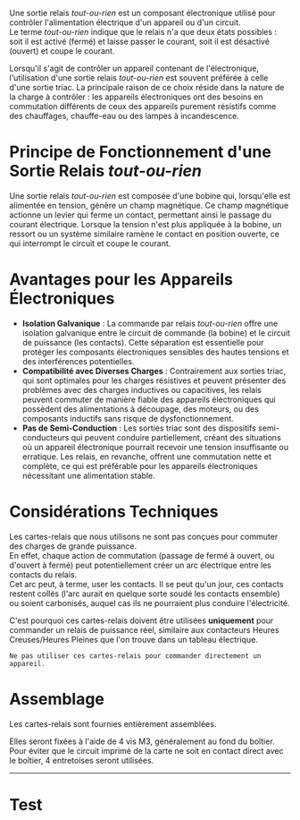 Une sortie relais *tout-ou-rien* est un composant électronique utilisé pour contrôler l'alimentation électrique d'un appareil ou d'un circuit.<br />
Le terme *tout-ou-rien* indique que le relais n'a que deux états possibles : soit il est activé (fermé) et laisse passer le courant, soit il est désactivé (ouvert) et coupe le courant.

Lorsqu'il s'agit de contrôler un appareil contenant de l'électronique, l'utilisation d'une sortie relais *tout-ou-rien* est souvent préférée à celle d'une sortie triac. La principale raison de ce choix réside dans la nature de la charge à contrôler : les appareils électroniques ont des besoins en commutation différents de ceux des appareils purement résistifs comme des chauffages, chauffe-eau ou des lampes à incandescence.

# Principe de Fonctionnement d'une Sortie Relais *tout-ou-rien*

Une sortie relais *tout-ou-rien* est composée d'une bobine qui, lorsqu'elle est alimentée en tension, génère un champ magnétique. Ce champ magnétique actionne un levier qui ferme un contact, permettant ainsi le passage du courant électrique. Lorsque la tension n'est plus appliquée à la bobine, un ressort ou un système similaire ramène le contact en position ouverte, ce qui interrompt le circuit et coupe le courant.

# Avantages pour les Appareils Électroniques
- **Isolation Galvanique** : La commande par relais *tout-ou-rien* offre une isolation galvanique entre le circuit de commande (la bobine) et le circuit de puissance (les contacts). Cette séparation est essentielle pour protéger les composants électroniques sensibles des hautes tensions et des interférences potentielles.
- **Compatibilité avec Diverses Charges** : Contrairement aux sorties triac, qui sont optimales pour les charges résistives et peuvent présenter des problèmes avec des charges inductives ou capacitives, les relais peuvent commuter de manière fiable des appareils électroniques qui possèdent des alimentations à découpage, des moteurs, ou des composants inductifs sans risque de dysfonctionnement.
- **Pas de Semi-Conduction** : Les sorties triac sont des dispositifs semi-conducteurs qui peuvent conduire partiellement, créant des situations où un appareil électronique pourrait recevoir une tension insuffisante ou erratique. Les relais, en revanche, offrent une commutation nette et complète, ce qui est préférable pour les appareils électroniques nécessitant une alimentation stable.

# Considérations Techniques
Les cartes-relais que nous utilisons ne sont pas conçues pour commuter des charges de grande puissance.<br />
En effet, chaque action de commutation (passage de fermé à ouvert, ou d'ouvert à fermé) peut potentiellement créer un arc électrique entre les contacts du relais.<br />
Cet arc peut, à terme, user les contacts. Il se peut qu'un jour, ces contacts restent collés (l'arc aurait en quelque sorte soudé les contacts ensemble) ou soient carbonisés, auquel cas ils ne pourraient plus conduire l'électricité.

C'est pourquoi ces cartes-relais doivent être utilisées **uniquement** pour commander un relais de puissance réel, similaire aux contacteurs Heures Creuses/Heures Pleines que l'on trouve dans un tableau électrique.

```{callout} À retenir
Ne pas utiliser ces cartes-relais pour commander directement un appareil.
```
# Assemblage
Les cartes-relais sont fournies entièrement assemblées.

Elles seront fixées à l'aide de 4 vis M3, généralement au fond du boîtier. Pour éviter que le circuit imprimé de la carte ne soit en contact direct avec le boîtier, 4 entretoises seront utilisées.

---
# Test
